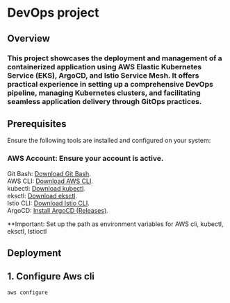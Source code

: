 # DevOps project
## Overview
### This project showcases the deployment and management of a containerized application using AWS Elastic Kubernetes Service (EKS), ArgoCD, and Istio Service Mesh. It offers practical experience in setting up a comprehensive DevOps pipeline, managing Kubernetes clusters, and facilitating seamless application delivery through GitOps practices.

## Prerequisites

Ensure the following tools are installed and configured on your system:

### AWS Account: Ensure your account is active.  
Git Bash: [Download Git Bash](https://git-scm.com/downloads).  
AWS CLI: [Download AWS CLI](https://docs.aws.amazon.com/cli/latest/userguide/getting-started-install.html).  
kubectl: [Download kubectl](https://kubernetes.io/docs/tasks/tools/).  
eksctl: [Download eksctl](https://eksctl.io/installation/).  
Istio CLI: [Download Istio CLI](https://eksctl.io/installation/).  
ArgoCD: [Install ArgoCD (Releases)](https://eksctl.io/installation/).  

**Important: Set up the path as environment variables for AWS cli, kubectl, eksctl, Istioctl

## Deployment

## 1. Configure Aws cli
```
aws configure
